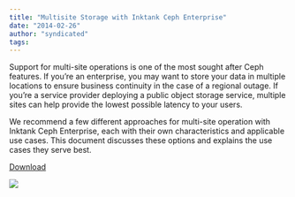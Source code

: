 ```yaml
---
title: "Multisite Storage with Inktank Ceph Enterprise"
date: "2014-02-26"
author: "syndicated"
tags: 
---
```


Support for multi-site operations is one of the most sought after Ceph features. If you’re an enterprise, you may want to store your data in multiple locations to ensure business continuity in the case of a regional outage. If you’re a service provider deploying a public object storage service, multiple sites can help provide the lowest possible latency to your users.

We recommend a few different approaches for multi-site operation with Inktank Ceph Enterprise, each with their own characteristics and applicable use cases. This document discusses these options and explains the use cases they serve best.

[Download](http://info.inktank.com/multisite_options_with_inktank_ceph_enterprise)

![](http://track.hubspot.com/__ptq.gif?a=265024&k=14&bu=http%3A%2F%2Fwww.inktank.com&r=http%3A%2F%2Fwww.inktank.com%2Fresources%2Fmultisite-storage-with-inktank-ceph-enterprise%2F&bvt=rss&p=wordpress)
